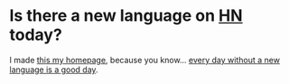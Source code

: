 # Is there a new language on [HN][1] today?

I made [this my homepage][2], because you know... [every day without a
new language is a good day][3].

[1]: http://news.ycombinator.com
[2]: https://hn-new-language.herokuapp.com/
[3]: https://twitter.com/augustohp/status/537065800222666753
